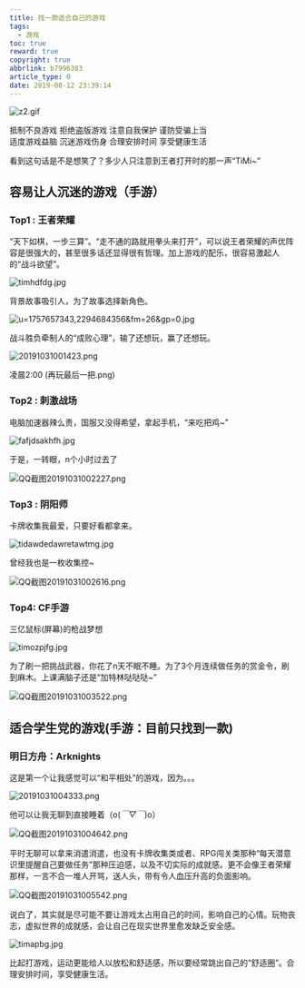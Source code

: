 ```yaml
---
title: 找一款适合自己的游戏
tags:
  - 游戏
toc: true
reward: true
copyright: true
abbrlink: b7996383
article_type: 0
date: 2019-08-12 23:39:14
---
```


![z2.gif](https://cdn.jsdelivr.net/gh/Anyway521/blogpic@main/image/imagez2.gif)

抵制不良游戏 拒绝盗版游戏 注意自我保护 谨防受骗上当  
适度游戏益脑 沉迷游戏伤身 合理安排时间 享受健康生活

<!-- more -->
看到这句话是不是想笑了？多少人只注意到王者打开时的那一声“TiMi~”  
## 容易让人沉迷的游戏（手游）
### Top1 : 王者荣耀
“天下如棋，一步三算”。“走不通的路就用拳头来打开”，可以说王者荣耀的声优阵容是很强大的，甚至很多话还显得很有哲理。加上游戏的配乐，很容易激起人的“战斗欲望”。

![timhdfdg.jpg](https://cdn.jsdelivr.net/gh/Anyway521/blogpic@main/image/imagetimhdfdg.jpg)

背景故事吸引人，为了故事选择新角色。

![u=1757657343,2294684356&fm=26&gp=0.jpg](https://cdn.jsdelivr.net/gh/Anyway521/blogpic@main/image/imageu=1757657343,2294684356&fm=26&gp=0.jpg)

战斗胜负牵制人的“成败心理”，输了还想玩，赢了还想玩。

![20191031001423.png](https://cdn.jsdelivr.net/gh/Anyway521/blogpic@main/image/image20191031001423.png)

凌晨2:00 (再玩最后一把.png)

### Top2 : 刺激战场
电脑加速器辣么贵，国服又没得希望，拿起手机，“来吃把鸡~”

![fafjdsakhfh.jpg](https://cdn.jsdelivr.net/gh/Anyway521/blogpic@main/image/imagefafjdsakhfh.jpg)

于是，一转眼，n个小时过去了

![QQ截图20191031002227.png](https://cdn.jsdelivr.net/gh/Anyway521/blogpic@main/image/imageQQ截图20191031002227.png)

### Top3 : 阴阳师
卡牌收集我最爱，只要好看都拿来。

![tidawdedawretawtmg.jpg](https://cdn.jsdelivr.net/gh/Anyway521/blogpic@main/image/imagetidawdedawretawtmg.jpg)

曾经我也是一枚收集控~

![QQ截图20191031002616.png](https://cdn.jsdelivr.net/gh/Anyway521/blogpic@main/image/imageQQ截图20191031002616.png)

### Top4: CF手游
三亿鼠标(屏幕)的枪战梦想

![timozpjfg.jpg](https://cdn.jsdelivr.net/gh/Anyway521/blogpic@main/image/imagetimozpjfg.jpg)

为了刷一把挑战武器，你花了n天不眠不睡。为了3个月连续做任务的赏金令，刷到麻木。上课满脑子还是“加特林哒哒哒~”

![QQ截图20191031003522.png](https://cdn.jsdelivr.net/gh/Anyway521/blogpic@main/image/imageQQ截图20191031003522.png)

## 适合学生党的游戏(手游：目前只找到一款)
### 明日方舟：Arknights
这是第一个让我感觉可以“和平相处”的游戏，因为。。。  

![20191031004333.png](https://cdn.jsdelivr.net/gh/Anyway521/blogpic@main/image/image20191031004333.png)

他可以让我无聊到直接睡着（o(*￣▽￣*)o）

![QQ截图20191031004642.png](https://cdn.jsdelivr.net/gh/Anyway521/blogpic@main/image/imageQQ截图20191031004642.png)

平时无聊可以拿来消遣消遣，也没有卡牌收集类或者、RPG闯关类那种“每天潜意识里提醒自己要做任务”那种压迫感，以及不切实际的成就感。更不会像王者荣耀那样，一言不合一堆人开骂，送人头，带有令人血压升高的负面影响。

![QQ截图20191031005542.png](https://cdn.jsdelivr.net/gh/Anyway521/blogpic@main/image/imageQQ截图20191031005542.png)

说白了，其实就是尽可能不要让游戏太占用自己的时间，影响自己的心情。玩物丧志，虚拟世界的成就感，会让自己在现实世界里愈发缺乏安全感。

![timapbg.jpg](https://cdn.jsdelivr.net/gh/Anyway521/blogpic@main/image/imagetimapbg.jpg)

比起打游戏，运动更能给人以放松和舒适感，所以要经常跳出自己的“舒适圈”。合理安排时间，享受健康生活。